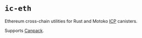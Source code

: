 # `ic-eth`

Ethereum cross-chain utilities for Rust and Motoko [ICP](https://internetcomputer.org/) canisters.

Supports [Canpack](https://github.com/rvanasa/canpack).
